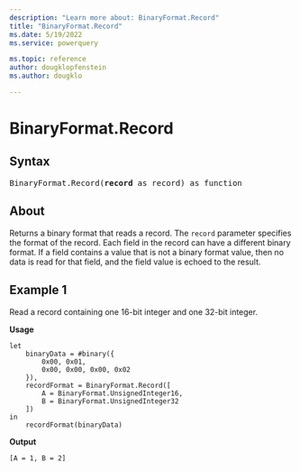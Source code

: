 ```yaml
---
description: "Learn more about: BinaryFormat.Record"
title: "BinaryFormat.Record"
ms.date: 5/19/2022
ms.service: powerquery

ms.topic: reference
author: dougklopfenstein
ms.author: dougklo

---
```

# BinaryFormat.Record

## Syntax

<pre>
BinaryFormat.Record(<b>record</b> as record) as function
</pre>
  
## About

Returns a binary format that reads a record. The `record` parameter specifies the format of the record. Each field in the record can have a different binary format. If a field contains a value that is not a binary format value, then no data is read for that field, and the field value is echoed to the result.

## Example 1

Read a record containing one 16-bit integer and one 32-bit integer.

**Usage**

```powerquery-m
let
    binaryData = #binary({
        0x00, 0x01,
        0x00, 0x00, 0x00, 0x02
    }),
    recordFormat = BinaryFormat.Record([
        A = BinaryFormat.UnsignedInteger16,
        B = BinaryFormat.UnsignedInteger32
    ])
in
    recordFormat(binaryData)
```

**Output**

`[A = 1, B = 2]`
